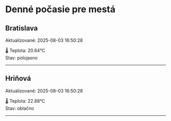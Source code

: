 ﻿# Denné počasie pre mestá

## Bratislava
Aktualizované: 2025-08-03 16:50:28

🌡️ Teplota: 20.64°C  
Stav: polojasno 

---

## Hriňová
Aktualizované: 2025-08-03 16:50:28

🌡️ Teplota: 22.88°C  
Stav: oblačno

---


